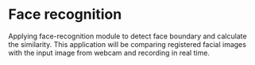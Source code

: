 # Face recognition

Applying face-recognition module to detect face boundary and calculate the similarity. This application will be comparing registered facial images with the input image from webcam and recording in real time. 
